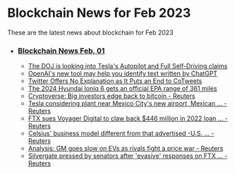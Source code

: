 # Blockchain News for Feb 2023
These are the latest news about blockchain for Feb 2023
- ### [Blockchain News Feb, 01](./01)
    - [The DOJ is looking into Tesla's Autopilot and Full Self-Driving claims](https://www.engadget.com/justice-department-tesla-autopilot-full-self-driving-subpoena-165637940.html) 
    - [OpenAI's new tool may help you identify text written by ChatGPT](https://www.engadget.com/openai-chatgpt-detection-tool-214506831.html) 
    - [Twitter Offers No Explanation as It Puts an End to CoTweets](https://gizmodo.com/twitter-cotweets-elon-musk-twitter-blue-bird-watch-1850054896) 
    - [The 2024 Hyundai Ioniq 6 gets an official EPA range of 361 miles](https://arstechnica.com/cars/2023/01/the-2024-hyundai-ioniq-6-gets-an-official-epa-range-of-361-miles/) 
    - [Cryptoverse: Big investors edge back to bitcoin - Reuters](https://www.reuters.com/technology/cryptoverse-big-investors-edge-back-bitcoin-2023-01-31/) 
    - [Tesla considering plant near Mexico City's new airport, Mexican ... - Reuters](https://www.reuters.com/business/autos-transportation/tesla-considering-plant-near-mexico-citys-new-airport-mexican-official-says-2023-01-31/) 
    - [FTX sues Voyager Digital to claw back $446 million in 2022 loan ... - Reuters](https://www.reuters.com/legal/ftx-sues-voyager-digital-claw-back-446-million-2022-loan-payments-2023-01-31/) 
    - [Celsius' business model different from that advertised -U.S. ... - Reuters](https://www.reuters.com/technology/celsius-business-model-different-that-advertised-us-bankruptcy-examiner-2023-01-31/) 
    - [Analysis: GM goes slow on EVs as rivals fight a price war - Reuters](https://www.reuters.com/business/autos-transportation/gm-goes-slow-evs-rivals-fight-price-war-2023-01-31/) 
    - [Silvergate pressed by senators after 'evasive' responses on FTX ... - Reuters](https://www.reuters.com/technology/silvergate-pressed-by-senators-after-evasive-responses-ftx-bloomberg-law-2023-01-31/) 
